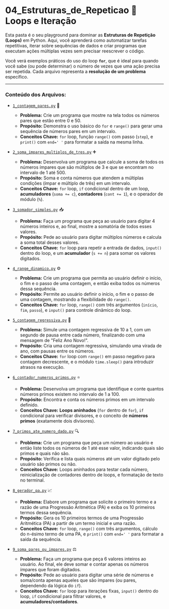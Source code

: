 # 04_Estruturas_de_Repeticao 🔄 Loops e Iteração

Esta pasta é o seu playground para dominar as **Estruturas de Repetição (Loops)** em Python. Aqui, você aprenderá como automatizar tarefas repetitivas, iterar sobre sequências de dados e criar programas que executam ações múltiplas vezes sem precisar reescrever o código.

Você verá exemplos práticos do uso do loop **`for`**, que é ideal para quando você sabe (ou pode determinar) o número de vezes que uma ação precisa ser repetida. Cada arquivo representa a **resolução de um problema** específico.

---

### Conteúdo dos Arquivos:

* [`1_contagem_pares.py`](https://github.com/RafaelBrietSantos/PythonTraining/blob/main/Fundamentos/04_Estruturas_de_Repeticao/1_contagem_pares.py) 🔢
    * **Problema:** Crie um programa que mostre na tela todos os números pares que estão entre 0 e 50.
    * **Propósito:** Demonstra o uso básico do `for` e `range()` para gerar uma sequência de números pares em um intervalo.
    * **Conceitos Chave:** `for` loop, função `range()` com passo (`step`), e `print()` com `end=' '` para formatar a saída na mesma linha.

* [`2_soma_impares_multiplos_de_tres.py`](https://github.com/RafaelBrietSantos/PythonTraining/blob/main/Fundamentos/04_Estruturas_de_Repeticao/2_soma_impares_multiplos_de_tres.py) ➕
    * **Problema:** Desenvolva um programa que calcule a soma de todos os números ímpares que são múltiplos de 3 e que se encontram no intervalo de 1 até 500.
    * **Propósito:** Soma e conta números que atendem a múltiplas condições (ímpar e múltiplo de três) em um intervalo.
    * **Conceitos Chave:** `for` loop, `if` condicional dentro de um loop, **acumuladores** (`soma += c`), **contadores** (`cont += 1`), e o operador de módulo (`%`).

* [`3_somador_simples.py`](https://github.com/RafaelBrietSantos/PythonTraining/blob/main/Fundamentos/04_Estruturas_de_Repeticao/3_testando_o_for.py) 📥
    * **Problema:** Faça um programa que peça ao usuário para digitar 4 números inteiros e, ao final, mostre a somatória de todos esses valores.
    * **Propósito:** Pede ao usuário para digitar múltiplos números e calcula a soma total desses valores.
    * **Conceitos Chave:** `for` loop para repetir a entrada de dados, `input()` dentro do loop, e um **acumulador** (`s += n`) para somar os valores digitados.

* [`4_range_dinamico.py`](https://github.com/RafaelBrietSantos/PythonTraining/blob/main/Fundamentos/04_Estruturas_de_Repeticao/4_somador_simples.py) ⚙️
    * **Problema:** Crie um programa que permita ao usuário definir o início, o fim e o passo de uma contagem, e então exiba todos os números dessa sequência.
    * **Propósito:** Permite ao usuário definir o início, o fim e o passo de uma contagem, mostrando a flexibilidade do `range()`.
    * **Conceitos Chave:** `for` loop, `range()` com três argumentos (`início`, `fim`, `passo`), e `input()` para controle dinâmico do loop.

* [`5_contagem_regressiva.py`](https://github.com/RafaelBrietSantos/PythonTraining/blob/main/Fundamentos/04_Estruturas_de_Repeticao/5_range_dinamico.py) 🚀
    * **Problema:** Simule uma contagem regressiva de 10 a 1, com um segundo de pausa entre cada número, finalizando com uma mensagem de "Feliz Ano Novo!".
    * **Propósito:** Cria uma contagem regressiva, simulando uma virada de ano, com pausas entre os números.
    * **Conceitos Chave:** `for` loop com `range()` em passo negativo para contagem decrescente, e o módulo `time.sleep()` para introduzir atrasos na execução.

* [`6_contador_numeros_primos.py`](https://github.com/RafaelBrietSantos/PythonTraining/blob/main/Fundamentos/04_Estruturas_de_Repeticao/6_contagem_regressiva.py) ⭐
    * **Problema:** Desenvolva um programa que identifique e conte quantos números primos existem no intervalo de 1 a 100.
    * **Propósito:** Encontra e conta os números primos em um intervalo definido.
    * **Conceitos Chave:** **Loops aninhados** (`for` dentro de `for`), `if` condicional para verificar divisores, e o conceito de **números primos** (exatamente dois divisores).

* [`7_primos_ate_numero_dado.py`](https://github.com/RafaelBrietSantos/PythonTraining/blob/main/Fundamentos/04_Estruturas_de_Repeticao/7_contador_numeros_primos.py) 🔍
    * **Problema:** Crie um programa que peça um número ao usuário e então liste todos os números de 1 até esse valor, indicando quais são primos e quais não são.
    * **Propósito:** Verifica e lista quais números até um valor digitado pelo usuário são primos ou não.
    * **Conceitos Chave:** Loops aninhados para testar cada número, reinicialização de contadores dentro de loops, e formatação de texto no terminal.

* [`8_gerador_pa.py`](https://github.com/RafaelBrietSantos/PythonTraining/blob/main/Fundamentos/04_Estruturas_de_Repeticao/8_primos_ate_numero_dado.py) 📈
    * **Problema:** Elabore um programa que solicite o primeiro termo e a razão de uma Progressão Aritmética (PA) e exiba os 10 primeiros termos dessa sequência.
    * **Propósito:** Gera os 10 primeiros termos de uma Progressão Aritmética (PA) a partir de um termo inicial e uma razão.
    * **Conceitos Chave:** `for` loop, `range()` com três argumentos, cálculo do n-ésimo termo de uma PA, e `print()` com `end=' '` para formatar a saída da sequência.

* [`9_soma_pares_ou_impares.py`](https://github.com/RafaelBrietSantos/PythonTraining/blob/main/Fundamentos/04_Estruturas_de_Repeticao/9_gerador_pa.PY) ⚖️
    * **Problema:** Faça um programa que peça 6 valores inteiros ao usuário. Ao final, ele deve somar e contar apenas os números ímpares que foram digitados.
    * **Propósito:** Pede ao usuário para digitar uma série de números e soma/conta apenas aqueles que são ímpares (ou pares, dependendo da lógica do `if`).
    * **Conceitos Chave:** `for` loop para iterações fixas, `input()` dentro do loop, `if` condicional para filtrar valores, e **acumuladores/contadores**.
